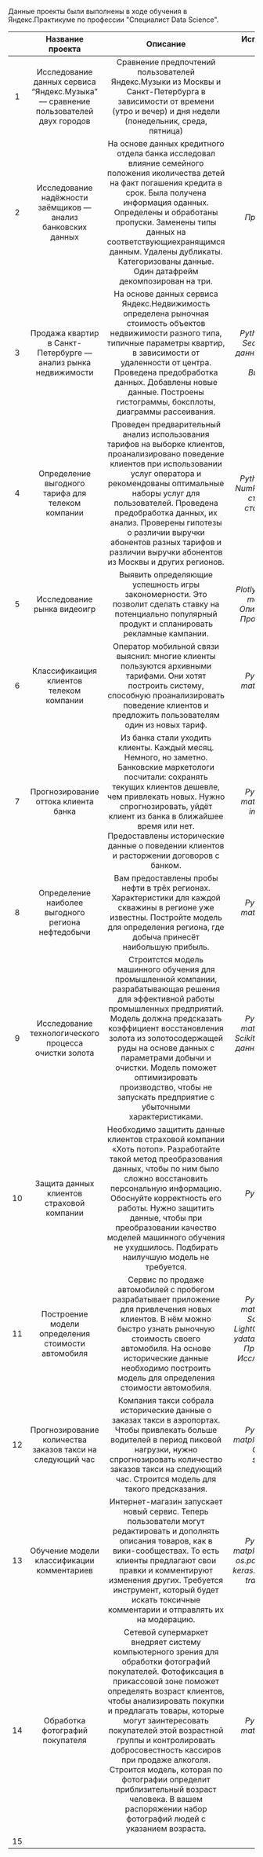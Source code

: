 Данные проекты были выполнены в ходе обучения в Яндекс.Практикуме по профессии "Специалист Data Science".

|    |                                  Название проекта                                 |                                                                                                                                                                                                                                                  	Описание                                                                                                                                                                                                                                                  |                                                                                             Используемые навыки и инструменты                                                                                              |
|:--:|:---------------------------------------------------------------------------------:|:-----------------------------------------------------------------------------------------------------------------------------------------------------------------------------------------------------------------------------------------------------------------------------------------------------------------------------------------------------------------------------------------------------------------------------------------------------------------------------------------------------------:|:--------------------------------------------------------------------------------------------------------------------------------------------------------------------------------------------------------------------------:|
| 1  | Исследование данных сервиса “Яндекс.Музыка” — сравнение пользователей двух городов |                                                                                                                                                                   Сравнение предпочтений пользователей Яндекс.Музыки из Москвы и<br/> Санкт-Петербурга в зависимости от времени (утро и вечер) и дня недели (понедельник, среда, пятница)                                                                                                                                                                   |                                                                                                     *Python*, *Pandas*                                                                                                     |
| 2  |            Исследование надёжности заёмщиков — анализ банковских данных           |                                                                              На основе данных кредитного отдела банка исследовал влияние семейного положения иколичества детей на факт погашения кредита в срок. Была получена информация оданных. Определены и обработаны пропуски. Заменены типы данных на соответствующиехранящимся данным. Удалены дубликаты. Категоризованы данные. Один датафрейм декомпозирован на три.                                                                              |                                                                                         *Python*, *Pandas*, *Предобработка данных*                                                                                         |
| 3  |           Продажа квартир в Санкт-Петербурге — анализ рынка недвижимости          |                                                                                                     На основе данных сервиса Яндекс.Недвижимость определена рыночная стоимость объектов недвижимости разного типа, типичные параметры квартир, в зависимости от удаленности от центра. Проведена предобработка данных. Добавлены новые данные. Построены гистограммы, боксплоты, диаграммы рассеивания.                                                                                                     |                                               *Python*, *Pandas*, *Matplotlib*, *Seaborn*, *Предобработка данных*, *Исследовательский анализ данных*, *Визуализация данных*                                                |
| 4  |                 Определение выгодного тарифа для телеком компании                 |                                                              Проведен предварительный анализ использования тарифов на выборке клиентов, проанализировано поведение клиентов при использовании услуг оператора и рекомендованы оптимальные наборы услуг для пользователей. Проведена предобработка данных, их анализ. Проверены гипотезы о различии выручки абонентов разных тарифов и различии выручки абонентов из Москвы и других регионов.                                                               |                                                      *Python*, *Pandas*, *Matplotlib*, *NumPy*, *SciPy*, *Описательная статистика*, *Проверка статистических гипотез*                                                      |
| 5  |                            Исследование рынка видеоигр                            |                                                                                                                                                                           Выявить определяющие успешность игры закономерности. Это позволит сделать ставку на потенциально популярный продукт и спланировать рекламные кампании.                                                                                                                                                                            |                                     *Python*, *Pandas*, *Plotly.Express*, *NumPy*, *SciPy*, *matplotlib.pyplot*, *Math*, *Описательная статистика*, *Проверка статистических гипотез*                                      |
| 6  |                      Классификаиция клиентов телеком компании                     |                                                                                                                                                 Оператор мобильной связи выяснил: многие клиенты пользуются архивными тарифами. Они хотят построить систему, способную проанализировать поведение клиентов и предложить пользователям один из новых тариф.                                                                                                                                                  |                                                                        *Python*, *Pandas*, *NumPy*, *matplotlib.pyplot*, *Seaborn*, *Scikit-Learn*                                                                         |
| 7  |                        Прогнозирование оттока клиента банка                       |                                                                                       Из банка стали уходить клиенты. Каждый месяц. Немного, но заметно. Банковские маркетологи посчитали: сохранять текущих клиентов дешевле, чем привлекать новых. Нужно спрогнозировать, уйдёт клиент из банка в ближайшее время или нет. Предоставлены исторические данные о поведении клиентов и расторжении договоров с банком.                                                                                       |                                                                  *Python*, *Pandas*, *NumPy*, *matplotlib.pyplot*, *Seaborn*, *imblearn*, *Scikit-Learn*                                                                   |
| 8  |                 Определение наиболее выгодного региона нефтедобычи                |                                                                                                                                                         Вам предоставлены пробы нефти в трёх регионах. Характеристики для каждой скважины в регионе уже известны. Постройте модель для определения региона, где добыча принесёт наибольшую прибыль.                                                                                                                                                         |                                                                    *Python*, *Pandas*, *NumPy*, *matplotlib.pyplot*, *Seaborn*, *SciPy*, *Scikit-Learn*                                                                    |
| 9  |               Исследование технологического процесса очистки золота               |Строитстся модель машинного обучения для промышленной компании, разрабатывающая решения для эффективной работы промышленных предприятий. Модель должна предсказать коэффициент восстановления золота из золотосодержащей руды на основе данных с параметрами добычи и очистки. Модель поможет оптимизировать производство, чтобы не запускать предприятие с убыточными характеристиками.|                                           *Python*, *Pandas*, *NumPy*, *matplotlib.pyplot*, *Seaborn*, *Scikit-Learn*, *Предобработка данных*, *Исследовательский анализ данных*                                           |
| 10 |                     Защита данных клиентов страховой компании                     |Необходимо защитить данные клиентов страховой компании «Хоть потоп». Разработайте такой метод преобразования данных, чтобы по ним было сложно восстановить персональную информацию. Обоснуйте корректность его работы. Нужно защитить данные, чтобы при преобразовании качество моделей машинного обучения не ухудшилось. Подбирать наилучшую модель не требуется.|                                                                                        *Python*, *Pandas*, *NumPy*, *Scikit-Learn*                                                                                         |
| 11 |                 Построение модели определения стоимости автомобиля                |Сервис по продаже автомобилей с пробегом  разрабатывает приложение для привлечения новых клиентов. В нём можно быстро узнать рыночную стоимость своего автомобиля. На основе исторические данные необходимо построить модель для определения стоимости автомобиля.| *Python*, *Pandas*, *NumPy*, *matplotlib.pyplot*, *Seaborn*, *Scikit-Learn*, *CatBoost*, *LightGBM*, *category_encoders*, *ydata_profiling*, *phik*, *imblearn*, *Предобработка данных*, *Исследовательский анализ данных* |
| 12 |             Прогнозирование количества заказов такси на следующий час             |Компания такси собрала исторические данные о заказах такси в аэропортах. Чтобы привлекать больше водителей в период пиковой нагрузки, нужно спрогнозировать количество заказов такси на следующий час. Строится модель для такого предсказания.|                                                    *Python*, *Pandas*, *NumPy*, *matplotlib.pyplot*,  *Scikit-Learn*, *CatBoost*, *LightGBM*, *statsmodels*, *os.path*                                                     |
| 13 |                     Обучение модели классификации комментариев                    |Интернет-магазин запускает новый сервис. Теперь пользователи могут редактировать и дополнять описания товаров, как в вики-сообществах. То есть клиенты предлагают свои правки и комментируют изменения других. Требуется инструмент, который будет искать токсичные комментарии и отправлять их на модерацию.|                         *Python*, *Pandas*, *NumPy*, *matplotlib.pyplot*,  *Scikit-Learn*, *os.path*, *nltk.corpus*, *re*, *tqdm*, *keras.preprocessing.sequence*, *transformers*, *torch*, *Bert*                         |
| 14 |                          Обработка фотографий покупателя                          | Сетевой супермаркет внедряет систему компьютерного зрения для обработки фотографий покупателей. Фотофиксация в прикассовой зоне поможет определять возраст клиентов, чтобы анализировать покупки и предлагать товары, которые могут заинтересовать покупателей этой возрастной группы и контролировать добросовестность кассиров при продаже алкоголя. Строится модель, которая по фотографии определит приблизительный возраст человека. В вашем распоряжении набор фотографий людей с указанием возраста. |                                                                         *Python*, *Pandas*, *NumPy*, *matplotlib.pyplot*, *Seaborn*, *TensorFlow*                                                                          |
| 15 |         |                                                                                                                                                                                                                                                                                                                                                                                                                                                                                                             |                                                                                                                                                                                                                            |

